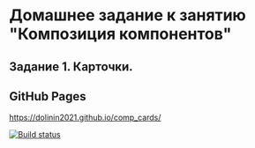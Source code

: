 # Домашнее задание к занятию "Композиция компонентов"
## Задание 1. Карточки.

## GitHub Pages
https://dolinin2021.github.io/comp_cards/

[![Build status](https://ci.appveyor.com/api/projects/status/6g1s3b05xym3ofx5?svg=true)](https://ci.appveyor.com/project/Dolinin2021/comp-cards)
